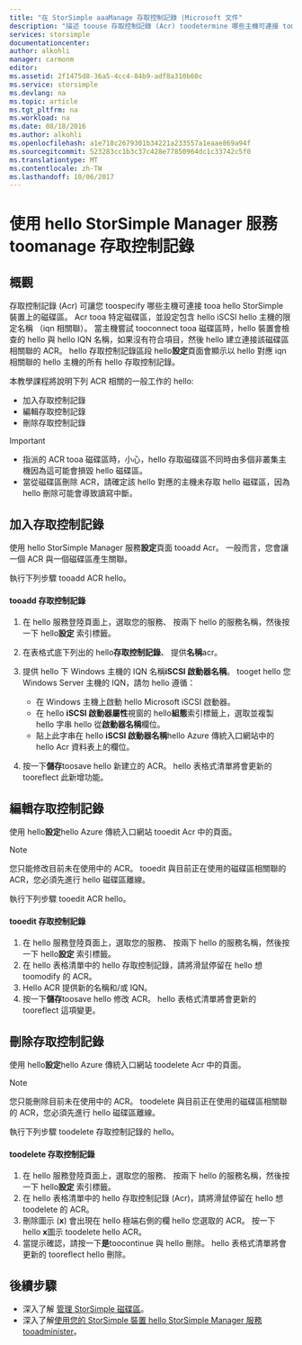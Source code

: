 ```yaml
---
title: "在 StorSimple aaaManage 存取控制記錄 |Microsoft 文件"
description: "描述 toouse 存取控制記錄 (Acr) toodetermine 哪些主機可連接 tooa hello StorSimple 裝置上的磁碟區的方式。"
services: storsimple
documentationcenter: 
author: alkohli
manager: carmonm
editor: 
ms.assetid: 2f1475d8-36a5-4cc4-84b9-adf8a310b60c
ms.service: storsimple
ms.devlang: na
ms.topic: article
ms.tgt_pltfrm: na
ms.workload: na
ms.date: 08/18/2016
ms.author: alkohli
ms.openlocfilehash: a1e718c2679301b34221a233557a1eaae869a94f
ms.sourcegitcommit: 523283cc1b3c37c428e77850964dc1c33742c5f0
ms.translationtype: MT
ms.contentlocale: zh-TW
ms.lasthandoff: 10/06/2017
---
```

# <a name="use-hello-storsimple-manager-service-toomanage-access-control-records"></a>使用 hello StorSimple Manager 服務 toomanage 存取控制記錄
## <a name="overview"></a>概觀
存取控制記錄 (Acr) 可讓您 toospecify 哪些主機可連接 tooa hello StorSimple 裝置上的磁碟區。 Acr tooa 特定磁碟區，並設定包含 hello iSCSI hello 主機的限定名稱 （iqn 相關聯）。 當主機嘗試 tooconnect tooa 磁碟區時，hello 裝置會檢查的 hello 與 hello IQN 名稱，如果沒有符合項目，然後 hello 建立連接該磁碟區相關聯的 ACR。 hello 存取控制記錄區段 hello**設定**頁面會顯示以 hello 對應 iqn 相關聯的 hello 主機的所有 hello 存取控制記錄。

本教學課程將說明下列 ACR 相關的一般工作的 hello:

* 加入存取控制記錄 
* 編輯存取控制記錄 
* 刪除存取控制記錄 

> [!IMPORTANT]
> * 指派的 ACR tooa 磁碟區時，小心，hello 存取磁碟區不同時由多個非叢集主機因為這可能會損毀 hello 磁碟區。 
> * 當從磁碟區刪除 ACR，請確定該 hello 對應的主機未存取 hello 磁碟區，因為 hello 刪除可能會導致讀寫中斷。
> 
> 

## <a name="add-an-access-control-record"></a>加入存取控制記錄
使用 hello StorSimple Manager 服務**設定**頁面 tooadd Acr。 一般而言，您會讓一個 ACR 與一個磁碟區產生關聯。

執行下列步驟 tooadd ACR hello。

#### <a name="tooadd-an-access-control-record"></a>tooadd 存取控制記錄
1. 在 hello 服務登陸頁面上，選取您的服務、 按兩下 hello 的服務名稱，然後按一下 hello**設定** 索引標籤。
2. 在表格式底下列出的 hello**存取控制記錄**、 提供**名稱**acr。
3. 提供 hello 下 Windows 主機的 IQN 名稱**iSCSI 啟動器名稱**。 tooget hello 您 Windows Server 主機的 IQN，請勿 hello 遵循：
   
   * 在 Windows 主機上啟動 hello Microsoft iSCSI 啟動器。
   * 在 hello **iSCSI 啟動器屬性**視窗的 hello**組態**索引標籤上，選取並複製 hello 字串 hello 從**啟動器名稱**欄位。
   * 貼上此字串在 hello **iSCSI 啟動器名稱**hello Azure 傳統入口網站中的 hello Acr 資料表上的欄位。
4. 按一下**儲存**toosave hello 新建立的 ACR。 hello 表格式清單將會更新的 tooreflect 此新增功能。

## <a name="edit-an-access-control-record"></a>編輯存取控制記錄
使用 hello**設定**hello Azure 傳統入口網站 tooedit Acr 中的頁面。 

> [!NOTE]
> 您只能修改目前未在使用中的 ACR。 tooedit 與目前正在使用的磁碟區相關聯的 ACR，您必須先進行 hello 磁碟區離線。
> 
> 

執行下列步驟 tooedit ACR hello。

#### <a name="tooedit-an-access-control-record"></a>tooedit 存取控制記錄
1. 在 hello 服務登陸頁面上，選取您的服務、 按兩下 hello 的服務名稱，然後按一下 hello**設定** 索引標籤。
2. 在 hello 表格清單中的 hello 存取控制記錄，請將滑鼠停留在 hello 想 toomodify 的 ACR。
3. Hello ACR 提供新的名稱和/或 IQN。
4. 按一下**儲存**toosave hello 修改 ACR。 hello 表格式清單將會更新的 tooreflect 這項變更。

## <a name="delete-an-access-control-record"></a>刪除存取控制記錄
使用 hello**設定**hello Azure 傳統入口網站 toodelete Acr 中的頁面。 

> [!NOTE]
> 您只能刪除目前未在使用中的 ACR。 toodelete 與目前正在使用的磁碟區相關聯的 ACR，您必須先進行 hello 磁碟區離線。
> 
> 

執行下列步驟 toodelete 存取控制記錄的 hello。

#### <a name="toodelete-an-access-control-record"></a>toodelete 存取控制記錄
1. 在 hello 服務登陸頁面上，選取您的服務、 按兩下 hello 的服務名稱，然後按一下 hello**設定** 索引標籤。
2. 在 hello 表格清單中的 hello 存取控制記錄 (Acr)，請將滑鼠停留在 hello 想 toodelete 的 ACR。
3. 刪除圖示 (**x**) 會出現在 hello 極端右側的欄 hello 您選取的 ACR。 按一下 hello **x**圖示 toodelete hello ACR。
4. 當提示確認，請按一下**是**toocontinue 與 hello 刪除。 hello 表格式清單將會更新的 tooreflect hello 刪除。

## <a name="next-steps"></a>後續步驟
* 深入了解 [管理 StorSimple 磁碟區](storsimple-manage-volumes.md)。
* 深入了解[使用您的 StorSimple 裝置 hello StorSimple Manager 服務 tooadminister](storsimple-manager-service-administration.md)。

